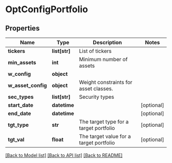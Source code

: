 # OptConfigPortfolio

## Properties
Name | Type | Description | Notes
------------ | ------------- | ------------- | -------------
**tickers** | **list[str]** | List of tickers | 
**min_assets** | **int** | Minimum number of assets | 
**w_config** | **object** |  | 
**w_asset_config** | **object** | Weight constraints for asset classes. | 
**sec_types** | **list[str]** | Security types | 
**start_date** | **datetime** |  | [optional] 
**end_date** | **datetime** |  | [optional] 
**tgt_type** | **str** | The target type for a target portfolio | [optional] 
**tgt_val** | **float** | The target value for a target portfolio | [optional] 

[[Back to Model list]](../README.md#documentation-for-models) [[Back to API list]](../README.md#documentation-for-api-endpoints) [[Back to README]](../README.md)


